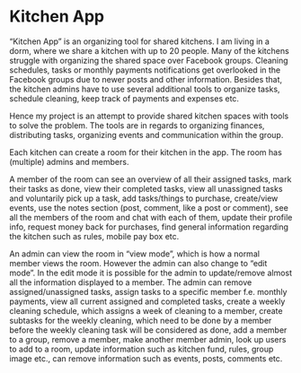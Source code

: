 # Kitchen App


“Kitchen App” is an organizing tool for shared kitchens. I am living in a dorm, where we share a kitchen with up to 20 people. Many of the kitchens struggle with organizing the shared space over Facebook groups. Cleaning schedules, tasks or monthly payments notifications get overlooked in the Facebook groups due to newer posts and other information. Besides that, the kitchen admins have to use several additional tools to organize tasks, schedule cleaning, keep track of payments and expenses etc. 

Hence my project is an attempt to provide shared kitchen spaces with tools to solve the problem. The tools are in regards to organizing finances, distributing tasks, organizing events and communication within the group. 

Each kitchen can create a room for their kitchen in the app. The room has (multiple) admins and members. 

 A member of the room can see an overview of all their assigned tasks, mark their tasks as done, view their completed tasks, view all unassigned tasks and voluntarily pick up a task, add tasks/things to purchase, create/view events, use the notes section (post, comment, like a post or comment), see all the members of the room and chat with each of them, update their profile info, request money back for purchases, find general information regarding the kitchen such as rules, mobile pay box etc.

An admin can view the room in “view mode”, which is how a normal member views the room. However the admin can also change to “edit mode”. In the edit mode it is possible for the admin to update/remove almost all the information displayed to a member. The admin can remove assigned/unassigned tasks, assign tasks to a specific member f.e. monthly payments, view all current assigned and completed tasks, create a weekly cleaning schedule, which assigns a week of cleaning to a member, create subtasks for the weekly cleaning, which need to be done by a member before the weekly cleaning task will be considered as done, add a member to a group, remove a member, make another member admin, look up users to add to a room, update information such as kitchen fund, rules, group image etc., can remove information such as events, posts, comments etc. 

